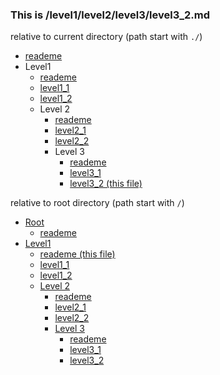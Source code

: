 ### This is /level1/level2/level3/level3_2.md

relative to current directory (path start with `./`)

* [reademe](../../../readme.md)
* Level1
  * [reademe](../../readme.md)
  * [level1_1](../../level1_1.md)
  * [level1_2](../../level1_2.md)
  * Level 2
    * [reademe](../readme.md)
    * [level2_1](../level2_1.md)
    * [level2_2](../level2_2.md)
    * Level 3
      * [reademe](./readme.md)
      * [level3_1](./level3_1.md)
      * [level3_2 (this file)](./level3_2.md)



relative to root directory (path start with `/`)

* [Root](/)
  * [reademe](/readme.md)
* [Level1](/level1)
  * [reademe (this file)](/level1/readme.md)
  * [level1_1](/level1/level1_1.md)
  * [level1_2](/level1/level1_2.md)
  * [Level 2](/level1/level2)
    * [reademe](/level1/level2/readme.md)
    * [level2_1](/level1/level2/level2_1.md)
    * [level2_2](/level1/level2/level2_2.md)
    * [Level 3](/level1/level2/level3)
      * [reademe](/level1/level2/level3/readme.md)
      * [level3_1](/level1/level2/level3/level3_1.md)
      * [level3_2](/level1/level2/level3/level3_2.md)

